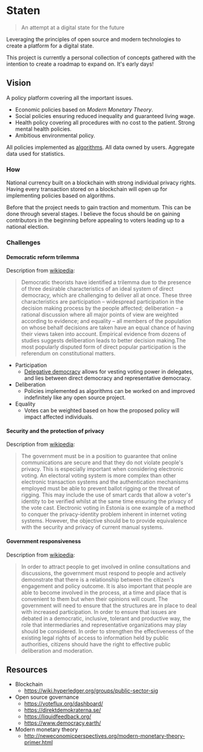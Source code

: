 # Staten
> An attempt at a digital state for the future

Leveraging the principles of open source and modern technologies to create a platform for a digital state. 

This project is currently a personal collection of concepts gathered with the intention to create a roadmap to expand on. It's early days!

## Vision

A policy platform covering all the important issues.
 
 - Economic policies based on *Modern Monetary Theory*.
 - Social policies ensuring reduced inequality and guaranteed living wage.
 - Health policy covering all procedures with no cost to the patient. Strong mental health policies.
 - Ambitious environmental policy.
 
All policies implemented as [algorithms](https://en.wikipedia.org/wiki/Algorithmic_regulation). All data owned by users. Aggregate data used for statistics.

### How
 
National currency built on a blockchain with strong individual privacy rights. Having every transaction stored on a blockchain will open up for implementing policies based on algorithms.

Before that the project needs to gain traction and momentum. This can be done through several stages. I believe the focus should be on gaining contributors in the beginning before appealing to voters leading up to a national election. 

### Challenges

#### Democratic reform trilemma

Description from [wikipedia](https://en.wikipedia.org/wiki/Direct_democracy#Democratic_reform_trilemma):
> Democratic theorists have identified a trilemma due to the presence of three desirable characteristics of an ideal system of direct democracy, which are challenging to deliver all at once. These three characteristics are participation – widespread participation in the decision making process by the people affected; deliberation – a rational discussion where all major points of view are weighted according to evidence; and equality – all members of the population on whose behalf decisions are taken have an equal chance of having their views taken into account. Empirical evidence from dozens of studies suggests deliberation leads to better decision making.The most popularly disputed form of direct popular participation is the referendum on constitutional matters.

- Participation
  - [Delegative democracy](https://en.wikipedia.org/wiki/Delegative_democracy) allows for vesting voting power in delegates, and lies between direct democracy and representative democracy.
- Deliberation
  - Policies implemented as algorithms can be worked on and improved indefinitely like any open source project. 
- Equality
  - Votes can be weighted based on how the proposed policy will impact affected individuals.

#### Security and the protection of privacy

Description from [wikipedia](https://en.wikipedia.org/wiki/E-democracy#Security_and_the_protection_of_privacy):
> The government must be in a position to guarantee that online communications are secure and that they do not violate people's privacy. This is especially important when considering electronic voting. An electoral voting system is more complex than other electronic transaction systems and the authentication mechanisms employed must be able to prevent ballot rigging or the threat of rigging. This may include the use of smart cards that allow a voter's identity to be verified whilst at the same time ensuring the privacy of the vote cast. Electronic voting in Estonia is one example of a method to conquer the privacy-identity problem inherent in internet voting systems. However, the objective should be to provide equivalence with the security and privacy of current manual systems.

#### Government responsiveness

Description from [wikipedia](https://en.wikipedia.org/wiki/E-democracy#Government_responsiveness):
> In order to attract people to get involved in online consultations and discussions, the government must respond to people and actively demonstrate that there is a relationship between the citizen's engagement and policy outcome. It is also important that people are able to become involved in the process, at a time and place that is convenient to them but when their opinions will count. The government will need to ensure that the structures are in place to deal with increased participation.
> In order to ensure that issues are debated in a democratic, inclusive, tolerant and productive way, the role that intermediaries and representative organizations may play should be considered. In order to strengthen the effectiveness of the existing legal rights of access to information held by public authorities, citizens should have the right to effective public deliberation and moderation.

## Resources

- Blockchain
   - https://wiki.hyperledger.org/groups/public-sector-sig
- Open source governance
   - https://voteflux.org/dashboard/
   - https://direktdemokraterna.se/
   - https://liquidfeedback.org/
   - https://www.democracy.earth/
- Modern monetary theory
   - http://neweconomicperspectives.org/modern-monetary-theory-primer.html

